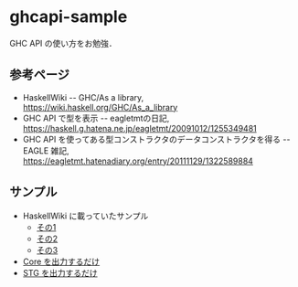 # ghcapi-sample

GHC API の使い方をお勉強．

## 参考ページ
- HaskellWiki -- GHC/As a library, https://wiki.haskell.org/GHC/As_a_library
- GHC API で型を表示 -- eagletmtの日記, https://haskell.g.hatena.ne.jp/eagletmt/20091012/1255349481
- GHC API を使ってある型コンストラクタのデータコンストラクタを得る -- EAGLE 雑記, https://eagletmt.hatenadiary.org/entry/20111129/1322589884

## サンプル
- HaskellWiki に載っていたサンプル
    - [その1](/src/HaskellWiki/Example1/)
    - [その2](/src/HaskellWiki/Example2/)
    - [その3](/src/HaskellWiki/Example3/)
- [Core を出力するだけ](/src/Core/Example1/)
- [STG を出力するだけ](/src/Stg/Example1/)
